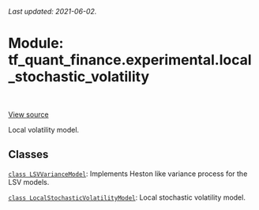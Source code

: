 <!--
This file is generated by a tool. Do not edit directly.
For open-source contributions the docs will be updated automatically.
-->

*Last updated: 2021-06-02.*

<div itemscope itemtype="http://developers.google.com/ReferenceObject">
<meta itemprop="name" content="tf_quant_finance.experimental.local_stochastic_volatility" />
<meta itemprop="path" content="Stable" />
</div>

# Module: tf_quant_finance.experimental.local_stochastic_volatility

<!-- Insert buttons and diff -->

<table class="tfo-notebook-buttons tfo-api" align="left">
</table>

<a target="_blank" href="https://github.com/google/tf-quant-finance/blob/master/tf_quant_finance/experimental/local_stochastic_volatility/__init__.py">View source</a>



Local volatility model.



## Classes

[`class LSVVarianceModel`](../../tf_quant_finance/experimental/local_stochastic_volatility/LSVVarianceModel.md): Implements Heston like variance process for the LSV models.

[`class LocalStochasticVolatilityModel`](../../tf_quant_finance/experimental/local_stochastic_volatility/LocalStochasticVolatilityModel.md): Local stochastic volatility model.

